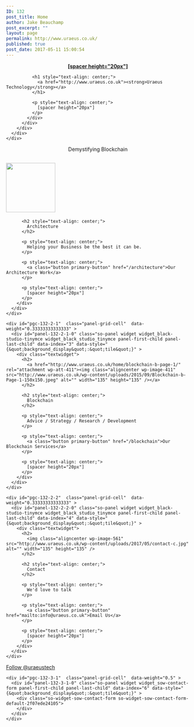 ```yaml
---
ID: 132
post_title: Home
author: Jake Beauchamp
post_excerpt: ""
layout: page
permalink: http://www.uraeus.co.uk/
published: true
post_date: 2017-05-11 15:00:54
---
```

<div id="pl-132"  class="panel-layout" >
  <div id="pg-132-0"  class="panel-grid panel-has-style"  data-style="{&quot;background_display&quot;:&quot;center&quot;,&quot;row_stretch&quot;:&quot;full-stretched&quot;,&quot;cell_alignment&quot;:&quot;flex-start&quot;}"  data-color-label="1" >
    <div class="siteorigin-panels-stretch panel-row-style panel-row-style-for-132-0" data-stretch-type="full-stretched" >
      <div id="pgc-132-0-0"  class="panel-grid-cell"  data-weight="1" >
        <div id="panel-132-0-0-0" class="so-panel widget widget_black-studio-tinymce widget_black_studio_tinymce panel-first-child panel-last-child" data-index="0" data-style="{&quot;background&quot;:&quot;#5c9ab2&quot;,&quot;background_display&quot;:&quot;parallax&quot;,&quot;font_color&quot;:&quot;#ffffff&quot;,&quot;link_color&quot;:&quot;#ffffff&quot;}" >
          <div class="panel-widget-style panel-widget-style-for-132-0-0-0" >
            <div class="textwidget">
              <p style="text-align: center;">
                <a href="http://www.uraeus.co.uk"><strong>[spacer height="20px"]</strong></a>
              </p>
              
              <h1 style="text-align: center;">
                <a href="http://www.uraeus.co.uk"><strong>Uraeus Technology</strong></a>
              </h1>
              
              <p style="text-align: center;">
                [spacer height="20px"]
              </p>
            </div>
          </div>
        </div>
      </div>
    </div>
  </div>
  
  <div id="pg-132-1"  class="panel-grid panel-no-style"  data-style="{&quot;background_display&quot;:&quot;tile&quot;,&quot;cell_alignment&quot;:&quot;flex-start&quot;}" >
    <div id="pgc-132-1-0"  class="panel-grid-cell"  data-weight="1" >
      <div id="panel-132-1-0-0" class="so-panel widget widget_black-studio-tinymce widget_black_studio_tinymce panel-first-child panel-last-child" data-index="1" data-style="{&quot;background_display&quot;:&quot;tile&quot;}" >
        <div class="textwidget">
          <p style="text-align: center;">
            Demystifying Blockchain
          </p>
        </div>
      </div>
    </div>
  </div>
  
  <div id="pg-132-2"  class="panel-grid panel-no-style"  data-style="{&quot;background_display&quot;:&quot;tile&quot;,&quot;cell_alignment&quot;:&quot;flex-start&quot;}" >
    <div id="pgc-132-2-0"  class="panel-grid-cell"  data-weight="0.33333333333333" >
      <div id="panel-132-2-0-0" class="so-panel widget widget_black-studio-tinymce widget_black_studio_tinymce panel-first-child panel-last-child" data-index="2" data-style="{&quot;background_display&quot;:&quot;tile&quot;}" >
        <div class="textwidget">
          <h2>
            <a href="http://www.uraeus.co.uk/home/architecture-a/" rel="attachment wp-att-424"><img class="aligncenter  wp-image-424" src="http://www.uraeus.co.uk/wp-content/uploads/2015/09/architecture-a-150x150.jpg" alt="" width="135" height="135" /></a>
          </h2>
          
          <h2 style="text-align: center;">
            Architecture
          </h2>
          
          <p style="text-align: center;">
            Helping your Business be the best it can be.
          </p>
          
          <p style="text-align: center;">
            <a class="button primary-button" href="/architecture">Our Architecture Work</a>
          </p>
          
          <p style="text-align: center;">
            [spacer height="20px"]
          </p>
        </div>
      </div>
    </div>
    
    <div id="pgc-132-2-1"  class="panel-grid-cell"  data-weight="0.33333333333333" >
      <div id="panel-132-2-1-0" class="so-panel widget widget_black-studio-tinymce widget_black_studio_tinymce panel-first-child panel-last-child" data-index="3" data-style="{&quot;background_display&quot;:&quot;tile&quot;}" >
        <div class="textwidget">
          <h2>
            <a href="http://www.uraeus.co.uk/home/blockchain-b-page-1/" rel="attachment wp-att-411"><img class="aligncenter wp-image-411" src="http://www.uraeus.co.uk/wp-content/uploads/2015/09/Blockchain-b-Page-1-150x150.jpeg" alt="" width="135" height="135" /></a>
          </h2>
          
          <h2 style="text-align: center;">
            Blockchain
          </h2>
          
          <p style="text-align: center;">
            Advice / Strategy / Research / Development
          </p>
          
          <p style="text-align: center;">
            <a class="button primary-button" href="/blockchain">Our Blockchain Services</a>
          </p>
          
          <p style="text-align: center;">
            [spacer height="20px"]
          </p>
        </div>
      </div>
    </div>
    
    <div id="pgc-132-2-2"  class="panel-grid-cell"  data-weight="0.33333333333333" >
      <div id="panel-132-2-2-0" class="so-panel widget widget_black-studio-tinymce widget_black_studio_tinymce panel-first-child panel-last-child" data-index="4" data-style="{&quot;background_display&quot;:&quot;tile&quot;}" >
        <div class="textwidget">
          <h2>
            <img class="aligncenter wp-image-561" src="http://www.uraeus.co.uk/wp-content/uploads/2017/05/contact-c.jpg" alt="" width="135" height="135" />
          </h2>
          
          <h2 style="text-align: center;">
            Contact
          </h2>
          
          <p style="text-align: center;">
            We'd love to talk
          </p>
          
          <p style="text-align: center;">
            <a class="button primary-button" href="mailto:info@uraeus.co.uk">Email Us</a>
          </p>
          
          <p style="text-align: center;">
            [spacer height="20px"]
          </p>
        </div>
      </div>
    </div>
  </div>
  
  <div id="pg-132-3"  class="panel-grid panel-no-style"  data-style="{&quot;background_display&quot;:&quot;tile&quot;,&quot;cell_alignment&quot;:&quot;flex-start&quot;}" >
    <div id="pgc-132-3-0"  class="panel-grid-cell"  data-style="{&quot;background_display&quot;:&quot;tile&quot;,&quot;vertical_alignment&quot;:&quot;auto&quot;}"  data-weight="0.5" >
      <div id="panel-132-3-0-0" class="so-panel widget widget_twitter-follow panel-first-child panel-last-child" data-index="5" data-style="{&quot;background_display&quot;:&quot;tile&quot;}" >
        <div class="twitter-follow">
          <a href="https://twitter.com/intent/follow?screen_name=uraeustech" class="twitter-follow-button" data-size="large">Follow @uraeustech</a>
        </div>
      </div>
    </div>
    
    <div id="pgc-132-3-1"  class="panel-grid-cell"  data-weight="0.5" >
      <div id="panel-132-3-1-0" class="so-panel widget widget_sow-contact-form panel-first-child panel-last-child" data-index="6" data-style="{&quot;background_display&quot;:&quot;tile&quot;}" >
        <div class="so-widget-sow-contact-form so-widget-sow-contact-form-default-2f07ede24105">
        </div>
      </div>
    </div>
  </div>
</div>
